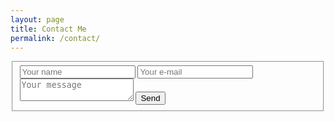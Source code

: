 ```yaml
---
layout: page
title: Contact Me
permalink: /contact/
---
```


<form action="https://formspree.io/{{ mehmetfatihokuyan@gmail.com }}" method="POST">
      <fieldset>
        <input type="hidden" name="_subject" value="New contact!" />
        <input type="hidden" name="_language" value="en" />
        <input type="text" name="name" placeholder="Your name">
        <span></span>
        <input type="text" name="email" placeholder="Your e-mail">
        <span></span>
        <textarea name="message" placeholder="Your message"></textarea>
        <span></span>
        <button type="submit">Send</button>
      </fieldset>
</form>
